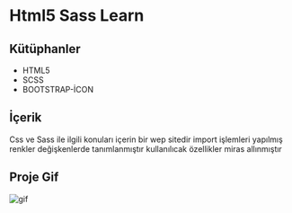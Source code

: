 # Html5 Sass Learn

## Kütüphanler

- HTML5
- SCSS
- BOOTSTRAP-İCON

## İçerik

Css ve Sass ile ilgili konuları içerin bir wep sitedir
import işlemleri yapılmış renkler değişkenlerde tanımlanmıştır
kullanılıcak özellikler miras allınmıştır

## Proje Gif

![gif](/images/Ekran-Kaydı-2023-09-16-00.37.16.gif)
